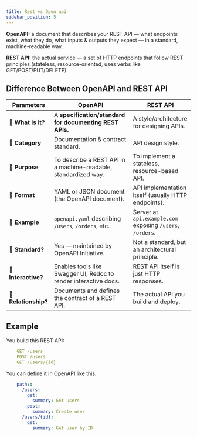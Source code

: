 ```yaml
---
title: Rest vs Open api
sidebar_position: 5
---
```



**OpenAPI:** a document that describes your REST API — what endpoints exist, what they do, what inputs & outputs they expect — in a standard, machine-readable way.

 **REST API:** the actual service — a set of HTTP endpoints that follow REST principles (stateless, resource-oriented, uses verbs like GET/POST/PUT/DELETE).

## Difference Between OpenAPI and REST API

| Parameters                   | **OpenAPI**                                                      | **REST API**                                              |
| -------------------- | ---------------------------------------------------------------- | --------------------------------------------------------- |
| 🔷 **What is it?**   | A **specification/standard for documenting REST APIs.**          | A style/architecture for designing APIs.                  |
| 🔷 **Category**      | Documentation & contract standard.                               | API design style.                                         |
| 🔷 **Purpose**       | To describe a REST API in a machine-readable, standardized way.  | To implement a stateless, resource-based API.             |
| 🔷 **Format**        | YAML or JSON document (the OpenAPI document).                    | API implementation itself (usually HTTP endpoints).       |
| 🔷 **Example**       | `openapi.yaml` describing `/users`, `/orders`, etc.              | Server at `api.example.com` exposing `/users`, `/orders`. |
| 🔷 **Standard?**     | Yes — maintained by OpenAPI Initiative.                          | Not a standard, but an architectural principle.           |
| 🔷 **Interactive?**  | Enables tools like Swagger UI, Redoc to render interactive docs. | REST API itself is just HTTP responses.                   |
| 🔷 **Relationship?** | Documents and defines the contract of a REST API.                | The actual API you build and deploy.                      |

## Example

You build this REST API:

```yaml
    GET /users
    POST /users
    GET /users/{id}
```

You can define it in OpenAPI like this:

```yaml
    paths:
      /users:
        get:
          summary: Get users
        post:
          summary: Create user
      /users/{id}:
        get:
          summary: Get user by ID
```
